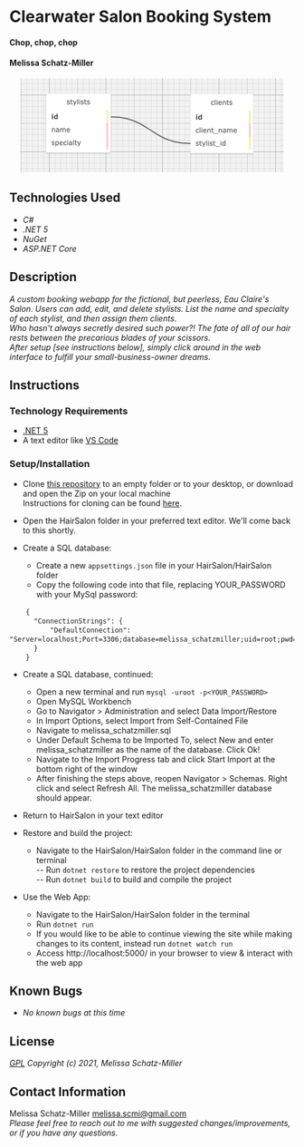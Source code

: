 # Clearwater Salon Booking System

#### Chop, chop, chop

#### Melissa Schatz-Miller

<p align="center">
  <img src="HairSalon/wwwroot/img/schema.png">  
</p>

## Technologies Used

* _C#_
* _.NET 5_
* _NuGet_
* _ASP.NET Core_

## Description

_A custom booking webapp for the fictional, but peerless, Eau Claire's Salon. Users can add, edit, and delete stylists. List the name and specialty of each stylist, and then assign them clients._  
_Who hasn't always secretly desired such power?! The fate of all of our hair rests between the precarious blades of your scissors._  
_After setup [see instructions below], simply click around in the web interface to fulfill your small-business-owner dreams._


## Instructions

### Technology Requirements

* [.NET 5](https://dotnet.microsoft.com/download/dotnet/5.0)
* A text editor like [VS Code](https://code.visualstudio.com/)

### Setup/Installation


* Clone [this repository](https://github.com/tigertiger/HairSalon) to an empty folder or to your desktop, or download and open the Zip on your local machine  
    Instructions for cloning can be found [here](https://docs.github.com/en/github/creating-cloning-and-archiving-repositories/cloning-a-repository-from-github/cloning-a-repository).
* Open the HairSalon folder in your preferred text editor. We'll come back to this shortly.

* Create a SQL database:
  - Create a new ```appsettings.json``` file in your HairSalon/HairSalon folder
  - Copy the following code into that file, replacing YOUR_PASSWORD with your MySql password:
```
    {
      "ConnectionStrings": {
          "DefaultConnection": "Server=localhost;Port=3306;database=melissa_schatzmiller;uid=root;pwd=YOUR_PASSWORD;"
      }
    }
```
* Create a SQL database, continued:
  - Open a new terminal and run ```mysql -uroot -p<YOUR_PASSWORD>```
  - Open MySQL Workbench
  - Go to Navigator > Administration and select Data Import/Restore
  - In Import Options, select Import from Self-Contained File
  - Navigate to melissa_schatzmiller.sql
  - Under Default Schema to be Imported To, select New and enter melissa_schatzmiller as the name of the database. Click Ok!
  - Navigate to the Import Progress tab and click Start Import at the bottom right of the window
  - After finishing the steps above, reopen Navigator > Schemas. Right click and select Refresh All. The melissa_schatzmiller database should appear.  

* Return to HairSalon in your text editor
* Restore and build the project:
  - Navigate to the HairSalon/HairSalon folder in the command line or terminal  
    -- Run ```dotnet restore``` to restore the project dependencies  
    -- Run ```dotnet build``` to build and compile the project  

* Use the Web App:
  - Navigate to the HairSalon/HairSalon folder in the terminal
  - Run ```dotnet run``` 
  - If you would like to be able to continue viewing the site while making changes to its content, instead run ```dotnet watch run```
  - Access http://localhost:5000/ in your browser to view & interact with the web app

## Known Bugs

* _No known bugs at this time_

## License

_[GPL](https://opensource.org/licenses/gpl-license)_
_Copyright (c) 2021, Melissa Schatz-Miller_

## Contact Information  

Melissa Schatz-Miller <melissa.scmi@gmail.com>  
_Please feel free to reach out to me with suggested changes/improvements, or if you have any questions._

